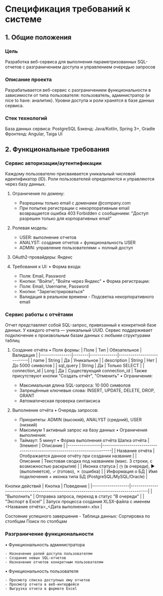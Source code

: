 # Спецификация требований к системе

## 1. Общие положения

### Цель
Разработка веб-сервиса для выполнения параметризованных SQL-отчетов с разграничением доступа и управлением очередью запросов

### Описание проекта
Разрабатывается веб-сервис с разграничением функциональности в зависимости от типа пользователя: пользователь, администратор (и nice to have: аналитик). Уровни доступа и роли хранятся в базе данных сервиса.

### Стек технологий
База данных сервиса: PostgreSQL
Бэкенд: Java/Kotlin, Spring 3+, Gradle
Фронтенд: Angular, Taiga UI

## 2. Функциональные требования

### Сервис авторизации/аутентификации

Каждому пользователю присваивается уникальный числовой идентификатор (ID). Роли пользователей определяются и управляются через базу данных.

1) Ограничение по домену:
    - Разрешены только email с доменами @company.com
    - При попытке регистрации с некорпоративным email возвращается ошибка 403 Forbidden с сообщением: "Доступ разрешен только для корпоративных email"

2) Ролевая модель:
    - USER: выполнение отчетов
    - ANALYST: создание отчетов + функциональность USER
    - ADMIN: управление пользователями + полный доступ

3) OAuth2-провайдеры: Яндекс

4) Требования к UI:
    • Форма входа:
    - Поля: Email, Password
    - Кнопки: "Войти", "Войти через Яндекс"
    • Форма регистрации:
    - Поля: Email, Username, Password
    - Кнопки: "Зарегистрироваться"
    - Валидация в реальном времени - Подсветка некорпоративного email

### Сервис работы с отчётами

Отчет представляет собой SQL-запрос, привязанный к конкретной базе данных.
У каждого отчета — уникальный UUID. Сервис поддерживает подключение к произвольным базам данных с любыми структурами таблиц

1) Создание отчёта
• Поля формы:
| Поле           | Тип    | Обязательное | Валидация                  |
|----------------|--------|--------------|----------------------------|
| name           | String | Да	         | Уникальное                 |
| description    | String | Нет          | До 5000 символов           |
| sql_query      | String |	Да           | Только SELECT              |
| connection_id  | Long   | Да           | Существующий connection_id |
Также присутствуют кнопки "Создать отчёт", "Отменить"
• Ограничения:
    - Максимальная длина SQL-запроса: 10 000 символов
    - Запрещённые ключевые слова: INSERT, UPDATE, DELETE, DROP, GRANT
    - Автоматическая проверка синтаксиса 

2) Выполнение отчёта
• Очередь запросов:
    - Приоритеты: ADMIN (высокий), ANALYST (средний), USER (низкий)
    - Максимум 1 активный запрос на базу данных
• Ограничения выполнения:
    - Таймаут: 5 минут
• Форма выполнения отчёта
Шапка отчёта
| Элемент         | Описание                                                                  |
|-----------------|---------------------------------------------------------------------------|
| Название отчёта | Отображается данное отчёту при создании название                          |
| Описание        | Текстовая сводка под названием (макс. 3 строки, с возможностью раскрытия) |
| Иконка статуса  |	◷ (в очереди), ▶ (выполняется), ✓ (готово), ✗ (ошибка)                  |
| Информация о БД | Имя подключения + иконка типа БД (PostgreSQL/MySQL/Oracle)                |

Кнопки действий
| Кнопка            | Поведение                                                                             |
|-------------------|---------------------------------------------------------------------------------------|
| "Выполнить"       | Отправка запроса, переход в статус "В очереди"                                        |
| "Экспорт в Excel" | Запуск процесса создания XLSX-файла с именем <Название отчёта>_<Дата выполнения>.xlsx |

Состояние успешного завершения
    - Таблица данных:
        Сортировка по столбцам
        Поиск по столбцам

### Разграничение функциональности

• Функциональность администратора

    - Назначение ролей доступа пользователям
    - Создание новых SQL-отчетов
    - Назначение отчетов конкретным пользователям

• Функциональность пользователя

    - Просмотр списка доступных ему отчетов
    - Просмотр отчета в веб-интерфейсе
    - Выгрузка отчета в формате Excel

